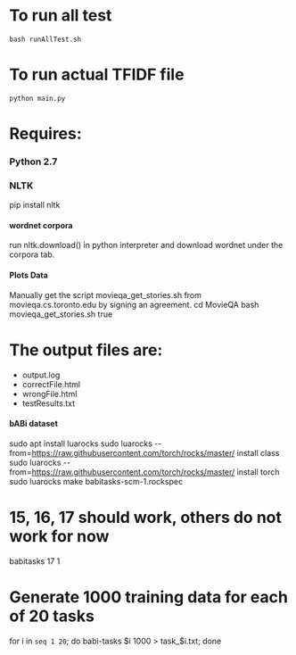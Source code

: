 # To run all test
  `bash runAllTest.sh`

# To run actual TFIDF file
  `python main.py`

# Requires:
### Python 2.7
### NLTK
  pip install nltk
#### wordnet corpora
  run nltk.download() in python interpreter and download wordnet under the corpora tab. 

#### Plots Data
  Manually get the script movieqa_get_stories.sh from movieqa.cs.toronto.edu by signing an agreement. 
  cd MovieQA
  bash movieqa_get_stories.sh true

# The output files are:
  - output.log
  - correctFile.html 
  - wrongFile.html
  - testResults.txt

#### bABi dataset
sudo apt install luarocks
sudo luarocks --from=https://raw.githubusercontent.com/torch/rocks/master/ install class
sudo luarocks --from=https://raw.githubusercontent.com/torch/rocks/master/ install torch
sudo luarocks make babitasks-scm-1.rockspec 

# 15, 16, 17 should work, others do not work for now
babitasks 17 1
# Generate 1000 training data for each of 20 tasks
for i in `seq 1 20`; do babi-tasks $i 1000 > task_$i.txt; done
